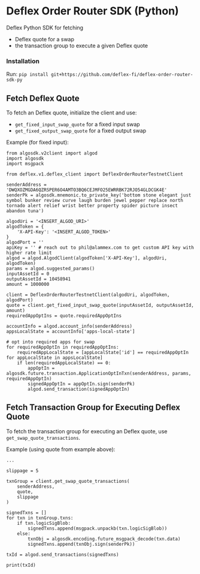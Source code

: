 # Deflex Order Router SDK (Python)
Deflex Python SDK for fetching
- Deflex quote for a swap
- the transaction group to execute a given Deflex quote

### Installation

Run: `pip install git+https://github.com/deflex-fi/deflex-order-router-sdk-py`

## Fetch Deflex Quote

To fetch an Deflex quote, initialize the client and use:
- `get_fixed_input_swap_quote` for a fixed input swap
- `get_fixed_output_swap_quote` for a fixed output swap


Example (for fixed input):

```
from algosdk.v2client import algod
import algosdk
import msgpack

from deflex.v1.deflex_client import DeflexOrderRouterTestnetClient

senderAddress = 'DWQXOZMGDA6QZRSPER6O4AMTO3BQ6CEJMFO25EWRRBK72RJO54GLDCGK4E'
senderPk = algosdk.mnemonic.to_private_key('bottom stone elegant just symbol bunker review curve laugh burden jewel pepper replace north tornado alert relief wrist better property spider picture insect abandon tuna')

algodUri = '<INSERT_ALGOD_URI>'
algodToken = {
	'X-API-Key': '<INSERT_ALGOD_TOKEN>'
}
algodPort = ''
apiKey = '' # reach out to phil@alammex.com to get custom API key with higher rate limit
algod = algod.AlgodClient(algodToken['X-API-Key'], algodUri, algodToken)
params = algod.suggested_params()
inputAssetId = 0
outputAssetId = 10458941
amount = 1000000

client = DeflexOrderRouterTestnetClient(algodUri, algodToken, algodPort)
quote = client.get_fixed_input_swap_quote(inputAssetId, outputAssetId, amount)
requiredAppOptIns = quote.requiredAppOptIns

accountInfo = algod.account_info(senderAddress)
appsLocalState = accountInfo['apps-local-state']

# opt into required apps for swap
for requiredAppOptIn in requiredAppOptIns:
	requiredAppLocalState = [appLocalState['id'] == requiredAppOptIn for appLocalState in appsLocalState]
	if len(requiredAppLocalState) == 0:
		appOptIn = algosdk.future.transaction.ApplicationOptInTxn(senderAddress, params, requiredAppOptIn)
		signedAppOptIn = appOptIn.sign(senderPk)
		algod.send_transaction(signedAppOptIn)
```

## Fetch Transaction Group for Executing Deflex Quote

To fetch the transaction group for executing an Deflex quote, 
use `get_swap_quote_transactions`.

Example (using quote from example above):

```
...

slippage = 5

txnGroup = client.get_swap_quote_transactions(
	senderAddress,
	quote,
	slippage
)

signedTxns = []
for txn in txnGroup.txns:
	if txn.logicSigBlob:
		signedTxns.append(msgpack.unpackb(txn.logicSigBlob))
	else:
		txnObj = algosdk.encoding.future_msgpack_decode(txn.data)
		signedTxns.append(txnObj.sign(senderPk))

txId = algod.send_transactions(signedTxns)

print(txId)
```






